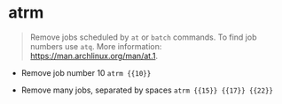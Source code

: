 # atrm
> Remove jobs scheduled by `at` or `batch` commands.
> To find job numbers use `atq`.
> More information: <https://man.archlinux.org/man/at.1>.

- Remove job number 10
`atrm {{10}}`

- Remove many jobs, separated by spaces
`atrm {{15}} {{17}} {{22}}`

